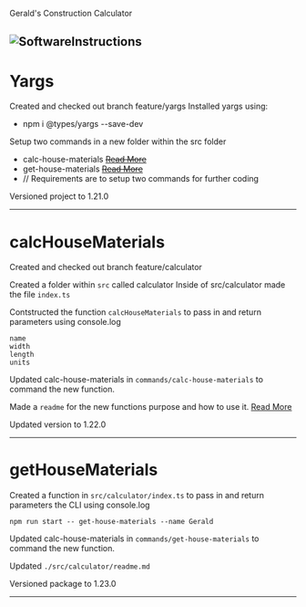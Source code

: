 Gerald's Construction Calculator

![SoftwareInstructions]
---
# Yargs
Created and checked out branch feature/yargs
Installed yargs using:
  +  npm i @types/yargs --save-dev

Setup two commands in a new folder within the src folder
  + calc-house-materials
 ~~[Read More](./src/commands/calc-house-materials.ts)~~
  + get-house-materials
~~[Read More](./src/commands/calc-house-materials.ts)~~
  + // Requirements are to setup two commands for further coding 

Versioned project to 1.21.0

----
# calcHouseMaterials
Created and checked out branch feature/calculator

Created a folder within `src` called calculator
Inside of src/calculator made the file `index.ts`

Contstructed the function `calcHouseMaterials` to pass in and return parameters using console.log
```
name
width
length
units
```

Updated calc-house-materials in `commands/calc-house-materials` to command the new function.

Made a `readme` for the new functions purpose and how to use it.
[Read More](./src/calculator/readme.md)

Updated version to 1.22.0

---
# getHouseMaterials
Created a function in `src/calculator/index.ts` to pass in and return parameters the CLI using console.log
```
npm run start -- get-house-materials --name Gerald
```
Updated calc-house-materials in `commands/get-house-materials` to command the new function.

Updated `./src/calculator/readme.md`

Versioned package to 1.23.0

---
























[SoftwareInstructions]: https://rapidapi.com/blog/wp-content/uploads/2019/07/background-bit-bytes-2004161-768x512.jpg


